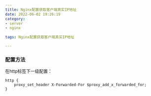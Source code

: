 ```yaml
---
title: Nginx配置获取客户端真实IP地址
date: 2022-06-02 19:26:19
category:
- server
- nginx
  
tags: Nginx配置获取客户端真实IP地址

---
```


### 配置方法
在http标签下一级配置：
```lombok.config
http {
    proxy_set_header X-Forwarded-For $proxy_add_x_forwarded_for; 
}
```

